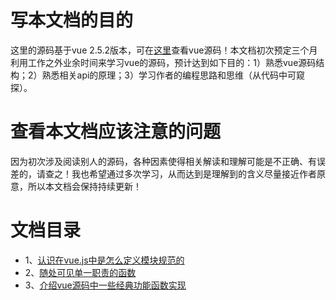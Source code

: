 # 写本文档的目的
这里的源码基于vue 2.5.2版本，可在[这里](https://github.com/woai30231/vue)查看vue源码！本文档初次预定三个月利用工作之外业余时间来学习vue的源码，预计达到如下目的：1）熟悉vue源码结构；2）熟悉相关api的原理；3）学习作者的编程思路和思维（从代码中可窥探）。

# 查看本文档应该注意的问题
因为初次涉及阅读别人的源码，各种因素使得相关解读和理解可能是不正确、有误差的，请查之！我也希望通过多次学习，从而达到是理解到的含义尽量接近作者原意，所以本文档会保持持续更新！

# 文档目录

- 1、[认识在vue.js中是怎么定义模块规范的](https://github.com/woai30231/vue-source-code-study-note/blob/master/article/1.md)
- 2、[随处可见单一职责的函数](https://github.com/woai30231/vue-source-code-study-note/blob/master/article/2.md)
- 3、[介绍vue源码中一些经典功能函数实现](https://github.com/woai30231/vue-source-code-study-note/blob/master/article/3.md)


